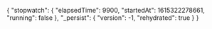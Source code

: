 {
    "stopwatch": {
        "elapsedTime": 9900,
        "startedAt": 1615322278661,
        "running": false
    },
    "_persist": {
        "version": -1,
        "rehydrated": true
    }
}
